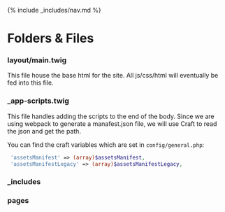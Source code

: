 {% include _includes/nav.md %}

# Folders & Files

### layout/main.twig
This file house the base html for the site. All js/css/html will eventually be fed into this file.

### _app-scripts.twig
This file handles adding the scripts to the end of the body. Since we are using webpack to generate a manafest.json file, we will use Craft to read the json and get the path.

You can find the craft variables which are set in `config/general.php`:
```php
 'assetsManifest' => (array)$assetsManifest,
 'assetsManifestLegacy' => (array)$assetsManifestLegacy,
```

### _includes

### pages